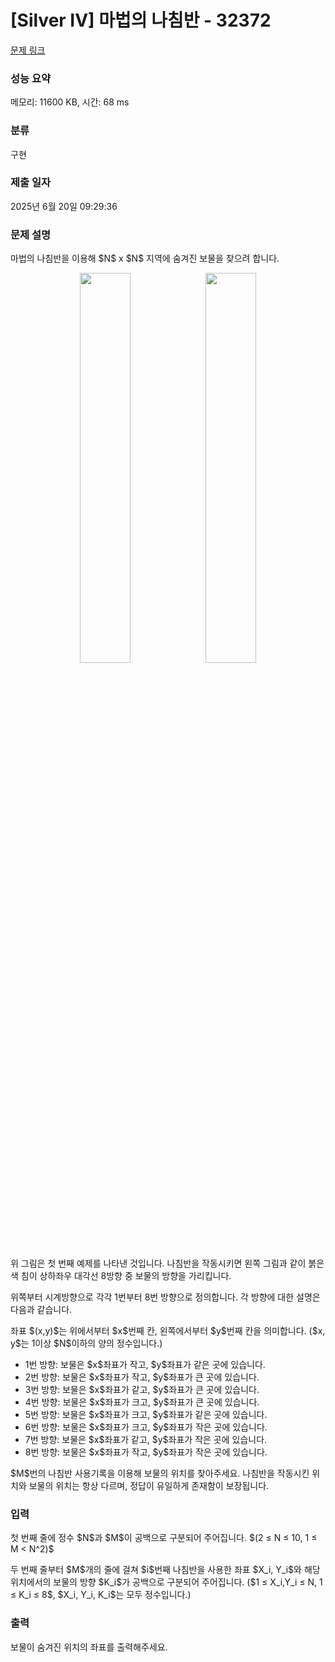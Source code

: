 # [Silver IV] 마법의 나침반 - 32372 

[문제 링크](https://www.acmicpc.net/problem/32372) 

### 성능 요약

메모리: 11600 KB, 시간: 68 ms

### 분류

구현

### 제출 일자

2025년 6월 20일 09:29:36

### 문제 설명

<p>마법의 나침반을 이용해 $N$ x $N$ 지역에 숨겨진 보물을 찾으려 합니다.</p>

<p style="text-align: center;"><img alt="" src="https://upload.acmicpc.net/4641ba32-14d0-4035-a5e4-4ea785413bb1/-/preview/" style="height: 40%; width: 40%;"><img alt="" src="https://upload.acmicpc.net/111167f5-67aa-42e6-b6d0-68d572e917bc/-/preview/" style="height: 40%; width: 40%;"></p>

<p>위 그림은 첫 번째 예제를 나타낸 것입니다. 나침반을 작동시키면 왼쪽 그림과 같이 붉은색 침이 상하좌우 대각선 8방향 중 보물의 방향을 가리킵니다.</p>

<p>위쪽부터 시계방향으로 각각 1번부터 8번 방향으로 정의합니다. 각 방향에 대한 설명은 다음과 같습니다.</p>

<p>좌표 $(x,y)$는 위에서부터 $x$번째 칸, 왼쪽에서부터 $y$번째 칸을 의미합니다. ($x, y$는 1이상 $N$이하의 양의 정수입니다.)</p>

<ul>
	<li>1번 방향: 보물은 $x$좌표가 작고, $y$좌표가 같은 곳에 있습니다.</li>
	<li>2번 방향: 보물은 $x$좌표가 작고, $y$좌표가 큰 곳에 있습니다.</li>
	<li>3번 방향: 보물은 $x$좌표가 같고, $y$좌표가 큰 곳에 있습니다.</li>
	<li>4번 방향: 보물은 $x$좌표가 크고, $y$좌표가 큰 곳에 있습니다.</li>
	<li>5번 방향: 보물은 $x$좌표가 크고, $y$좌표가 같은 곳에 있습니다.</li>
	<li>6번 방향: 보물은 $x$좌표가 크고, $y$좌표가 작은 곳에 있습니다.</li>
	<li>7번 방향: 보물은 $x$좌표가 같고, $y$좌표가 작은 곳에 있습니다.</li>
	<li>8번 방향: 보물은 $x$좌표가 작고, $y$좌표가 작은 곳에 있습니다.</li>
</ul>

<p>$M$번의 나침반 사용기록을 이용해 보물의 위치를 찾아주세요. 나침반을 작동시킨 위치와 보물의 위치는 항상 다르며, 정답이 유일하게 존재함이 보장됩니다.</p>

### 입력 

 <p>첫 번째 줄에 정수 $N$과 $M$이 공백으로 구분되어 주어집니다. $(2 ≤ N ≤ 10, 1 ≤ M < N^2)$</p>

<p>두 번째 줄부터 $M$개의 줄에 걸쳐 $i$번째 나침반을 사용한 좌표 $X_i, Y_i$와 해당 위치에서의 보물의 방향 $K_i$가 공백으로 구분되어 주어집니다. ($1 ≤ X_i,Y_i ≤ N, 1 ≤ K_i ≤ 8$, $X_i, Y_i, K_i$는 모두 정수입니다.)</p>

### 출력 

 <p>보물이 숨겨진 위치의 좌표를 출력해주세요.</p>

